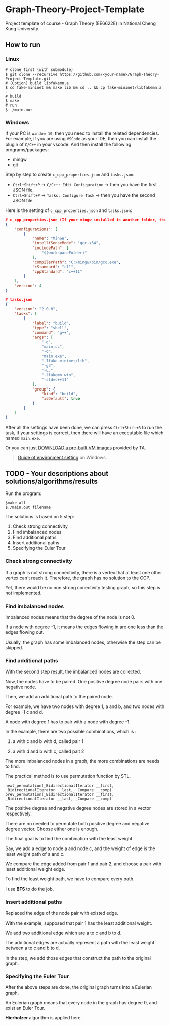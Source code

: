 # Graph-Theory-Project-Template
Project template of course - Graph Theory (EE6622E) in National Cheng Kung University.

## How to run

### Linux

```
# clone first (with submodule)
$ git clone --recursive https://github.com/<your-name>/Graph-Theory-Project-Template.git
# (Option) build libfakemn.a
$ cd fake-mininet && make lib && cd .. && cp fake-mininet/libfakemn.a .
# build
$ make 
# run 
$ ./main.out
```

### Windows

If your PC is `window 10`, then you need to install the related dependencies. For example, if you are using `VSCode` as your IDE, then you can install the plugin of `C/C++` in your vscode. And then install the following programs/packages:
* mingw
* git

Step by step to create `c_cpp_properties.json` and `tasks.json`:
* `Ctrl+Shift+P` -> `C/C++: Edit Configuration` -> then you have the first JSON file.
* `Ctrl+Shift+P` -> `Tasks: Configure Task` -> then you have the second JSON file.

Here is the setting of `c_cpp_properties.json` and `tasks.json`:
```json
# c_cpp_properties.json (If your mingw installed in another folder, then you have to change the value in `compilterPath`)
{
    "configurations": [
        {
            "name": "MinGW",
            "intelliSenseMode": "gcc-x64",
            "includePath": [
                "$(workspaceFolder)"
            ],
            "compilerPath": "C:/mingw/bin/gcc.exe",
            "cStandard": "c11",
            "cppStandard": "c++11"
        }
    ],
    "version": 4
}

# tasks.json
{
    "version": "2.0.0",
    "tasks": [
        {
            "label": "build",
            "type": "shell",
            "command": "g++",
            "args": [
                "-g",
                "main.cc",
                "-o",
                "main.exe",
                "-Ifake-mininet/lib",
                "-g3",
                "-L.",
                "-lfakemn_win",
                "-std=c++11"
            ],
            "group": {
                "kind": "build",
                "isDefault": true
            }
        }
    ]
}
```

After all the settings have been done, we can press `Ctrl+Shift+B` to run the task, if your settings is correct, then there will have an executable file which named `main.exe`.

Or you can just [DOWNLOAD a pre-built VM images](http://gofile.me/39GpL/XU5tznyO6) provided by TA.

> [Guide of environment setting](https://hackmd.io/-5WZQC-1QqOeV3KUX65tEw?view) on Windows.

## TODO - Your descriptions about solutions/algorithms/results

Run the program:

```
$make all
$./main.out filename
```

The solutions is based on 5 step:
1. Check strong connectivity
2. Find imbalanced nodes
3. Find additional paths
4. Insert additional paths
5. Specifying the Euler Tour

### Check strong connectivity

If a graph is not strong connectivity, there is a vertex that at least one other vertex can't reach it.
Therefore, the graph has no solution to the CCP.

Yet, there would be no non strong conectivity testing graph, so this step is not implemented.

### Find imbalanced nodes

Imbalanced nodes means that the degree of the node is not 0.

If a node with degree -1, it means the edges flowing in are one less than the edges flowing out.

Usually, the graph has some imbalanced nodes, otherwise the step can be skipped.

### Find additional paths

With the second step result, the imbalanced nodes are collected.

Now, the nodes have to be paired. One positive degree node pairs with one negative node.

Then, we add an additional path to the paired node.

For example, we have two nodes with degree 1, a and b, and two nodes with degree -1 c and d.

A node with degree 1 has to pair with a node with degree -1.

In the example, there are two possible combinations, which is :

1. a with c and b with d, called pair 1

2. a with d and b with c, called pait 2

The more imbalanced nodes in a graph, the more combinations are needs to find.

The practical method is to use permutation function by STL.

`next_permutation(_BidirectionalIterator __first, _BidirectionalIterator __last, _Compare __comp)`
`prev_permutation(_BidirectionalIterator __first, _BidirectionalIterator __last, _Compare __comp)`

The positive degree and negative degree nodes are stored in a vector respectively.

There are no needed to permutate both positive degree and negative degree vector. Choose either one is enough.

The final goal is to find the combination with the least weight.

Say, we add a edge to node a and node c, and the weight of edge is the least weight path of a and c.

We compare the edge added from pair 1 and pair 2, and choose a pair with least additional weight edge.

To find the least weight path, we have to compare every path.

I use **BFS** to do the job.

### Insert additional paths

Replaced the edge of the node pair with existed edge.

With the example, supposed that pair 1 has the least additional weight.

We add two additional edge which are a to c and b to d.

The additional edges are actually represent a path with the least weight between a to c and b to d.

In the step, we add those edges that construct the path to the original graph.

### Specifying the Euler Tour

After the above steps are done, the original graph turns into a Eulerian graph.

An Eulerian graph means that every node in the graph has degree 0, and exist an Euler Tour.

**Hierholzer** algorithm is applied here.

